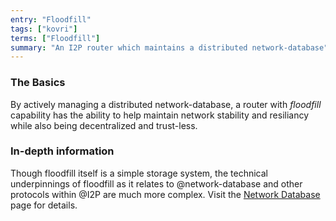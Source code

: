 ```yaml
---
entry: "Floodfill"
tags: ["kovri"]
terms: ["Floodfill"]
summary: "An I2P router which maintains a distributed network-database"
---
```


### The Basics

By actively managing a distributed network-database, a router with *floodfill* capability has the ability to help maintain network stability and resiliancy while also being decentralized and trust-less.

### In-depth information

Though floodfill itself is a simple storage system, the technical underpinnings of floodfill as it relates to @network-database and other protocols within @I2P are much more complex. Visit the [Network Database](https://geti2p.net/en/docs/how/network-database) page for details.
